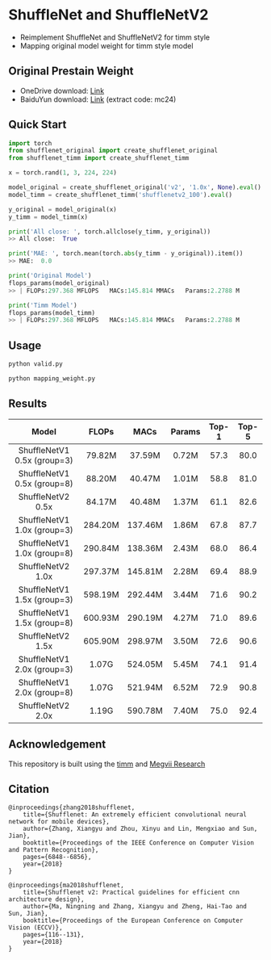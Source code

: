# ShuffleNet and ShuffleNetV2
- Reimplement ShuffleNet and ShuffleNetV2 for timm style
- Mapping original model weight for timm style model

## Original Prestain Weight
- OneDrive download: [Link](https://1drv.ms/f/s!AgaP37NGYuEXhRfQxHRseR7eSxXo)
- BaiduYun download: [Link](https://pan.baidu.com/s/1EUQVoFPb74yZm0JWHKjFOw) (extract code: mc24)

## Quick Start

```python
import torch
from shufflenet_original import create_shufflenet_original
from shufflenet_timm import create_shufflenet_timm

x = torch.rand(1, 3, 224, 224)

model_original = create_shufflenet_original('v2', '1.0x', None).eval()
model_timm = create_shufflenet_timm('shufflenetv2_100').eval()

y_original = model_original(x)
y_timm = model_timm(x)

print('All close: ', torch.allclose(y_timm, y_original))
>> All close:  True

print('MAE: ', torch.mean(torch.abs(y_timm - y_original)).item())
>> MAE:  0.0

print('Original Model')
flops_params(model_original)
>> | FLOPs:297.368 MFLOPS   MACs:145.814 MMACs   Params:2.2788 M 

print('Timm Model')
flops_params(model_timm)
>> | FLOPs:297.368 MFLOPS   MACs:145.814 MMACs   Params:2.2788 M 
```

## Usage

```bash
python valid.py
```

```bash
python mapping_weight.py
```

## Results
|            Model            |  FLOPs  |  MACs   | Params | Top-1 | Top-5 |
|:---------------------------:|:-------:|:-------:|:------:|:-----:|:-----:|
| ShuffleNetV1 0.5x (group=3) | 79.82M  | 37.59M  | 0.72M  | 57.3  | 80.0  |
| ShuffleNetV1 0.5x (group=8) | 88.20M  | 40.47M  | 1.01M  | 58.8  | 81.0  |
|      ShuffleNetV2 0.5x      | 84.17M  | 40.48M  | 1.37M  | 61.1  | 82.6  |
| ShuffleNetV1 1.0x (group=3) | 284.20M | 137.46M | 1.86M  | 67.8  | 87.7  |
| ShuffleNetV1 1.0x (group=8) | 290.84M | 138.36M | 2.43M  | 68.0  | 86.4  |
|      ShuffleNetV2 1.0x      | 297.37M | 145.81M | 2.28M  | 69.4  | 88.9  |
| ShuffleNetV1 1.5x (group=3) | 598.19M | 292.44M | 3.44M  | 71.6  | 90.2  |
| ShuffleNetV1 1.5x (group=8) | 600.93M | 290.19M | 4.27M  | 71.0  | 89.6  |
|      ShuffleNetV2 1.5x      | 605.90M | 298.97M | 3.50M  | 72.6  | 90.6  |
| ShuffleNetV1 2.0x (group=3) |  1.07G  | 524.05M | 5.45M  | 74.1  | 91.4  |
| ShuffleNetV1 2.0x (group=8) |  1.07G  | 521.94M | 6.52M  | 72.9  | 90.8  |
|      ShuffleNetV2 2.0x      |  1.19G  | 590.78M | 7.40M  | 75.0  | 92.4  |

## Acknowledgement
This repository is built using the [timm](https://github.com/huggingface/pytorch-image-models) and [Megvii Research](https://github.com/megvii-model/ShuffleNet-Series)

## Citation
```
@inproceedings{zhang2018shufflenet,
    title={Shufflenet: An extremely efficient convolutional neural network for mobile devices},
    author={Zhang, Xiangyu and Zhou, Xinyu and Lin, Mengxiao and Sun, Jian},
    booktitle={Proceedings of the IEEE Conference on Computer Vision and Pattern Recognition},
    pages={6848--6856},
    year={2018}
}
```
```
@inproceedings{ma2018shufflenet, 
    title={Shufflenet v2: Practical guidelines for efficient cnn architecture design},  
    author={Ma, Ningning and Zhang, Xiangyu and Zheng, Hai-Tao and Sun, Jian},  
    booktitle={Proceedings of the European Conference on Computer Vision (ECCV)},  
    pages={116--131}, 
    year={2018} 
}
```
